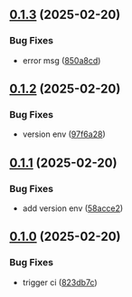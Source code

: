 ## [0.1.3](https://github.com/l4rm4nd/CVSS-API/compare/v0.1.2...v0.1.3) (2025-02-20)


### Bug Fixes

* error msg ([850a8cd](https://github.com/l4rm4nd/CVSS-API/commit/850a8cdad5f6dc262b910686234eae3855f48cb3))

## [0.1.2](https://github.com/l4rm4nd/CVSS-API/compare/v0.1.1...v0.1.2) (2025-02-20)


### Bug Fixes

* version env ([97f6a28](https://github.com/l4rm4nd/CVSS-API/commit/97f6a28fa37833086f10bd405c51ca9d440f4141))

## [0.1.1](https://github.com/l4rm4nd/CVSS-API/compare/v0.1.0...v0.1.1) (2025-02-20)


### Bug Fixes

* add version env ([58acce2](https://github.com/l4rm4nd/CVSS-API/commit/58acce2a4593d5de1bd6862b2f57a9dc14059208))

## [0.1.0](https://github.com/l4rm4nd/CVSS-API/compare/823db7c92a70ff3e2ef9758fddfadb96b5f045e6...v0.1.0) (2025-02-20)


### Bug Fixes

* trigger ci ([823db7c](https://github.com/l4rm4nd/CVSS-API/commit/823db7c92a70ff3e2ef9758fddfadb96b5f045e6))

